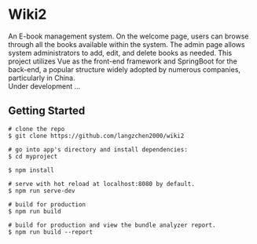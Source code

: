 # Wiki2

An E-book management system. On the welcome page, users can browse through all the books available within the system. The admin page allows system administrators to add, edit, and delete books as needed.
This project utilizes Vue as the front-end framework and SpringBoot for the back-end, a popular structure widely adopted by numerous companies, particularly in China.
<br>Under development ...
## Getting Started

```
# clone the repo
$ git clone https://github.com/langzchen2000/wiki2

# go into app's directory and install dependencies:
$ cd myproject

$ npm install

# serve with hot reload at localhost:8080 by default.
$ npm run serve-dev

# build for production
$ npm run build

# build for production and view the bundle analyzer report.
$ npm run build --report
```




